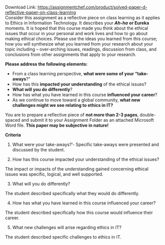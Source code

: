 Download Link: https://assignmentchef.com/product/solved-paper-d-reflective-paper-on-class-learning
<br>
Consider this assignment as a reflective piece on class learning as it applies to Ethics in Information Technology. It describes your <strong><em>Ah-ha</em></strong> <strong>or Eureka</strong> moments. It is hoped that this course made you think about the ethical issues that occur in your personal and work lives and how to go about making ethical choices. Please use the ideas you learned from this course; how you will synthesize what you learned from your research about your topic including – over-arching issues, readings, discussion from class, and conclusions from other assignments that apply to your research.

<strong>Please address the following elements:</strong>

<ul>

 <li>From a class learning perspective, <strong>what were some of your “take-aways</strong>?”</li>

 <li>How has this <strong>impacted your understanding</strong> of the ethical issues?</li>

 <li><strong>What will you do differently</strong>?</li>

 <li>How has what you have learned in this course <strong>influenced your career</strong>?</li>

 <li>As we continue to move toward a global community, <strong>what new challenges might we see relating to ethics in IT?</strong></li>

</ul>

You are to prepare a reflective piece of <strong>not more than 2-3 pages</strong>, double-spaced and submit it to your Assignment Folder as an attached Microsoft Word file. <strong>This paper may be subjective in nature!</strong>

<strong> </strong>

<strong>Criteria </strong>

<strong> </strong>

1. What were your take-aways?’-  Specific take-aways were presented and discussed by the student.




2. How has this course impacted your understanding of the ethical issues?

The impact or impacts of the understanding gained concerning ethical issues was specific, logical, and well supported.




3. What will you do differently?

The student described specifically what they would do differently.




4. How has what you have learned in this course influenced your career?




The student described specifically how this course would influence their career.




5. What new challenges will arise regarding ethics in IT?




The student described specific challenges to ethics in IT.
